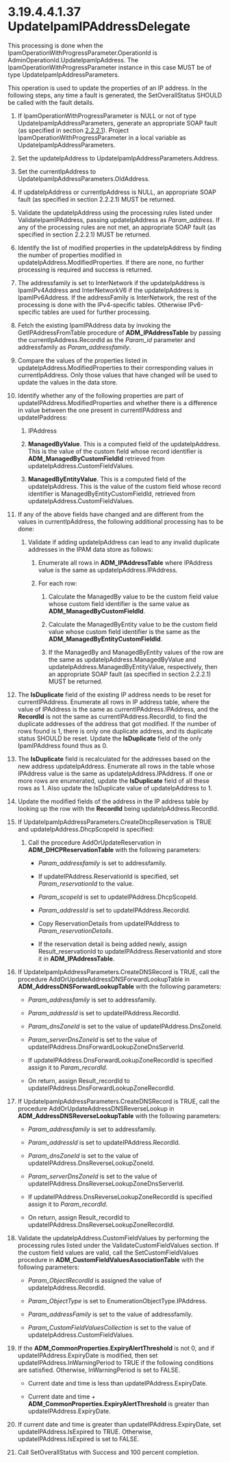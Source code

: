 <html dir="LTR" xmlns:mshelp="http://msdn.microsoft.com/mshelp" xmlns:ddue="http://ddue.schemas.microsoft.com/authoring/2003/5" xmlns:xlink="http://www.w3.org/1999/xlink" xmlns:tool="http://www.microsoft.com/tooltip">
 <body>
 <div id="header">
 <h1 class="heading">3.19.4.4.1.37 UpdateIpamIPAddressDelegate</h1>
 </div>
 <div id="mainSection">
 <div id="mainBody">
 <div id="allHistory" class="saveHistory"></div>
 <div id="sectionSection0" class="section" name="collapseableSection">
 

<p>This processing is done when the
IpamOperationWithProgressParameter.OperationId is
AdminOperationId.UpdateIpamIpAddress. The IpamOperationWithProgressParameter
instance in this case MUST be of type UpdateIpamIpAddressParameters. </p>

<p>This operation is used to update the properties of an IP
address. In the following steps, any time a fault is generated, the
SetOverallStatus SHOULD be called with the fault details.</p>

<ol><li><p><span> </span>If
IpamOperationWithProgressParameter is NULL or not of type
UpdateIpamIpAddressParameters, generate an appropriate SOAP fault (as specified
in section <a href="a90ad88d-2468-4ac1-bbb9-8f921d15bbc8.md">2.2.2.1</a>). Project
IpamOperationWithProgressParameter in a local variable as
UpdateIpamIpAddressParameters.</p>

</li><li><p><span> </span>Set the
updateIpAddress to UpdateIpamIpAddressParameters.Address.</p>

</li><li><p><span> </span>Set the
currentIpAddress to UpdateIpamIpAddressParameters.OldAddress.</p>

</li><li><p><span> </span>If
updateIpAddress or currentIpAddress is NULL, an appropriate SOAP fault (as
specified in section 2.2.2.1) MUST be returned.</p>

</li><li><p><span> </span>Validate the
updateIpAddress using the processing rules listed under ValidateIpamIPAddress,
passing updateIpAddress as <i>Param_address</i>. If any of the processing rules
are not met, an appropriate SOAP fault (as specified in section 2.2.2.1) MUST
be returned.</p>

</li><li><p><span> </span>Identify the
list of modified properties in the updateIpAddress by finding the number of
properties modified in updateIpAddress.ModifiedProperties. If there are none,
no further processing is required and success is returned.</p>

</li><li><p><span> </span>The
addressfamily is set to InterNetwork if the updateIpAddress is IpamIPv4Address
and InterNetworkV6 if the updateIpAddress is IpamIPv6Address. If the
addressFamily is InterNetwork, the rest of the processing is done with the
IPv4-specific tables. Otherwise IPv6-specific tables are used for further
processing.</p>

</li><li><p><span> </span>Fetch the
existing IpamIPAddress data by invoking the GetIPAddressFromTable procedure of <b>ADM_IPAddressTable</b>
by passing the currentIpAddress.RecordId as the <i>Param_id</i> parameter and
addressfamily as <i>Param_addressfamily</i>.</p>

</li><li><p><span> </span>Compare the
values of the properties listed in updateIpAddress.ModifiedProperties to their
corresponding values in currentIpAddress. Only those values that have changed
will be used to update the values in the data store.</p>

</li><li><p><span> </span>Identify whether any of the
following properties are part of updateIPAddress.ModifiedProperties and whether
there is a difference in value between the one present in currentIPAddress and
updateIPaddress:</p>

<ol><li><p><span> 
</span>IPAddress</p>

</li><li><p><span> 
</span><b>ManagedByValue</b>. This is a computed field of the updateIpAddress.
This is the value of the custom field whose record identifier is <b>ADM_ManagedByCustomFieldId</b>
retrieved from updateIpAddress.CustomFieldValues.</p>

</li><li><p><span> 
</span><b>ManagedByEntityValue</b>. This is a computed field of the
updateIpAddress. This is the value of the custom field whose record identifier
is ManagedByEntityCustomFieldId, retrieved from
updateIpAddress.CustomFieldValues.</p>

</li></ol></li><li><p><span> </span>If any of the above fields
have changed and are different from the values in currentIpAddress, the
following additional processing has to be done: </p>

<ol><li><p><span> 
</span>Validate if adding updateIpAddress can lead to any invalid duplicate
addresses in the IPAM data store as follows:</p>

<ol><li><p><span> </span>Enumerate all
rows in <b>ADM_IPAddressTable</b> where IPAddress value is the same as
updateIpAddress.IPAddress.</p>

</li><li><p><span> </span>For each row: </p>

<ol><li><p><span> </span>Calculate the
ManagedBy value to be the custom field value whose custom field identifier is
the same value as <b>ADM_ManagedByCustomFieldId</b>.</p>

</li><li><p><span> </span>Calculate the
ManagedByEntity value to be the custom field value whose custom field
identifier is the same as the <b>ADM_ManagedByEntityCustomFieldId</b>.</p>

</li><li><p><span> </span>If the ManagedBy
and ManagedByEntity values of the row are the same as
updateIpAddress.ManagedByValue and updateIpAddress.ManagedByEntityValue,
respectively, then an appropriate SOAP fault (as specified in section 2.2.2.1)
MUST be returned.</p>

</li></ol></li></ol></li></ol></li><li><p><span> </span>The <b>IsDuplicate</b> field
of the existing IP address needs to be reset for currentIPAddress. Enumerate
all rows in IP address table, where the value of IPAddress is the same as
currentIPAddress.IPAddress, and the <b>RecordId</b> is not the same as
currentIPAddress.RecordId, to find the duplicate addresses of the address that
got modified. If the number of rows found is 1, there is only one duplicate
address, and its duplicate status SHOULD be reset. Update the <b>IsDuplicate</b>
field of the only IpamIPAddress found thus as 0.</p>

</li><li><p><span> </span>The <b>IsDuplicate</b> field
is recalculated for the addresses based on the new address updateIpAddress.
Enumerate all rows in the table whose IPAddress value is the same as
updateIpAddress.IPAddress. If one or more rows are enumerated, update the <b>IsDuplicate</b>
field of all these rows as 1. Also update the IsDuplicate value of
updateIpAddress to 1.</p>

</li><li><p><span> </span>Update the modified fields
of the address in the IP address table by looking up the row with the <b>RecordId</b>
being updateIpAddress.RecordId.</p>

</li><li><p><span> </span>If
UpdateIpamIpAddressParameters.CreateDhcpReservation is TRUE and
updateIpAddress.DhcpScopeId is specified:</p>

<ol><li><p><span> 
</span>Call the procedure AddOrUpdateReservation in <b>ADM_DHCPReservationTable</b>
with the following parameters:</p>

<ul><li><p><span><span> 
</span></span><i>Param_addressfamily</i> is set to addressfamily.</p>

</li><li><p><span><span> 
</span></span>If updateIPAddress.ReservationId is specified, set <i>Param_reservationId</i>
to the value.</p>

</li><li><p><span><span> 
</span></span><i>Param_scopeId</i> is set to updateIPAddress.DhcpScopeId.</p>

</li><li><p><span><span> 
</span></span><i>Param_addressId</i> is set to updateIPAddress.RecordId.</p>

</li><li><p><span><span> 
</span></span>Copy ReservationDetails from updateIPAddress to <i>Param_reservationDetails</i>.</p>

</li><li><p><span><span> 
</span></span>If the reservation detail is being added newly, assign
Result_reservationId to updateIPAddress.ReservationId and store it in <b>ADM_IPAddressTable</b>.</p>

</li></ul></li></ol></li><li><p><span> </span>If
UpdateIpamIpAddressParameters.CreateDNSRecord is TRUE, call the procedure
AddOrUpdateAddressDNSForwardLookupTable in <b>ADM_AddressDNSForwardLookupTable</b>
with the following parameters:</p>

<ul><li><p><span><span> </span></span><i>Param_addressfamily</i>
is set to addressfamily.</p>

</li><li><p><span><span> </span></span><i>Param_addressId</i>
is set to updateIPAddress.RecordId.</p>

</li><li><p><span><span> </span></span><i>Param_dnsZoneId</i>
is set to the value of updateIPAddress.DnsZoneId.</p>

</li><li><p><span><span> </span></span><i>Param_serverDnsZoneId</i>
is set to the value of updateIPAddress.DnsForwardLookupZoneDnsServerId.</p>

</li><li><p><span><span> </span></span>If
updateIPAddress.DnsForwardLookupZoneRecordId is specified assign it to <i>Param_recordId</i>.</p>

</li><li><p><span><span> </span></span>On
return, assign Result_recordId to updateIPAddress.DnsForwardLookupZoneRecordId.</p>

</li></ul></li><li><p><span> </span>If
UpdateIpamIpAddressParameters.CreateDNSRecord is TRUE, call the procedure
AddOrUpdateAddressDNSReverseLookup in <b>ADM_AddressDNSReverseLookupTable</b>
with the following parameters:</p>

<ul><li><p><span><span> </span></span><i>Param_addressfamily</i>
is set to addressfamily.</p>

</li><li><p><span><span> </span></span><i>Param_addressId</i>
is set to updateIPAddress.RecordId.</p>

</li><li><p><span><span> </span></span><i>Param_dnsZoneId</i>
is set to the value of updateIPAddress.DnsReverseLookupZoneId.</p>

</li><li><p><span><span> </span></span><i>Param_serverDnsZoneId</i>
is set to the value of updateIPAddress.DnsReverseLookupZoneDnsServerId.</p>

</li><li><p><span><span> </span></span>If
updateIPAddress.DnsReverseLookupZoneRecordId is specified assign it to <i>Param_recordId</i>.</p>

</li><li><p><span><span> </span></span>On
return, assign Result_recordId to updateIPAddress.DnsReverseLookupZoneRecordId.</p>

</li></ul></li><li><p><span> </span>Validate the
updateIpAddress.CustomFieldValues by performing the processing rules listed
under the ValidateCustomFieldValues section. If the custom field values are
valid, call the SetCustomFieldValues procedure in <b>ADM_CustomFieldValuesAssociationTable</b>
with the following parameters:</p>

<ul><li><p><span><span> </span></span><i>Param_ObjectRecordId</i>
is assigned the value of updateIpAddress.RecordId.</p>

</li><li><p><span><span> </span></span><i>Param_ObjectType</i>
is set to EnumerationObjectType.IPAddress.</p>

</li><li><p><span><span> </span></span><i>Param_addressFamily</i>
is set to the value of addressfamily.</p>

</li><li><p><span><span> </span></span><i>Param_CustomFieldValuesCollection</i>
is set to the value of updateIpAddress.CustomFieldValues.</p>

</li></ul></li><li><p><span> </span>If the <b>ADM_CommonProperties.ExpiryAlertThreshold</b>
is not 0, and if updateIPAddress.ExpiryDate is modified, then set
updateIPAddress.InWarningPeriod to TRUE if the following conditions are
satisfied. Otherwise, InWarningPeriod is set to FALSE.</p>

<ul><li><p><span><span> </span></span>Current
date and time is less than updateIPAddress.ExpiryDate. </p>

</li><li><p><span><span> </span></span>Current
date and time + <b>ADM_CommonProperties.ExpiryAlertThreshold</b> is greater
than updateIPAddress.ExpiryDate.</p>

</li></ul></li><li><p><span> </span>If current date and time is
greater than updateIPAddress.ExpiryDate, set updateIPAddress.IsExpired to TRUE.
Otherwise, updateIPAddress.IsExpired is set to FALSE.</p>

</li><li><p><span> </span>Call SetOverallStatus with
Success and 100 percent completion.</p>

</li></ol>
 </div>
 </div>
 </div>
 </body>
</html>